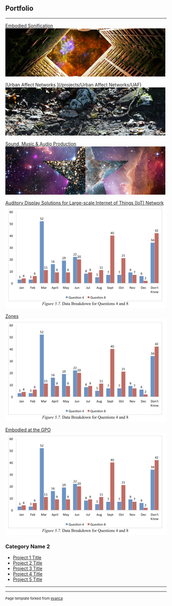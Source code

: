 ## Portfolio

---

[Embodied Sonification](/projects/embodied_sonification/embodied_sonification)
<img src="images/tabs/HCtab.png?raw=true"/>

[Urban Affect Networks ](/projects/Urban Affect Networks/UAF)
<img src="images/tabs/UAFtab.png?raw=true"/>

[Sound, Music & Audio Production](/projects/Music/music)
<img src="images/tabs/STRtab.png?raw=true"/>

[Auditory Display Solutions for Large-scale Internet of Things (IoT) Network ](/projects/ad4iot/AD4IoT)
<img src="images/data.png?raw=true"/>

[Zones](/projects/embodied_sonification/embodied_sonification)
<img src="images/data.png?raw=true"/>

[Embodied at the GPO](/projects/embodied_sonification/embodied_sonification)
<img src="images/data.png?raw=true"/>




### Category Name 2

- [Project 1 Title](http://example.com/)
- [Project 2 Title](http://example.com/)
- [Project 3 Title](http://example.com/)
- [Project 4 Title](http://example.com/)
- [Project 5 Title](http://example.com/)

---




---
<p style="font-size:11px">Page template forked from <a href="https://github.com/evanca/quick-portfolio">evanca</a></p>
<!-- Remove above link if you don't want to attibute -->
